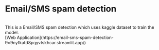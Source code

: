 <h1>Email/SMS spam detection</h1>
<br>
This is a Email/SMS spam detection which uses kaggle dataset to train the model.
<br>
[Web Application](https://email-sms-spam-detection-9o9nyfkatd8pqyvtskhcar.streamlit.app/) 
